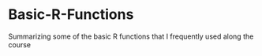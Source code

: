 # Basic-R-Functions
Summarizing some of the basic R functions that I frequently used along the course 
